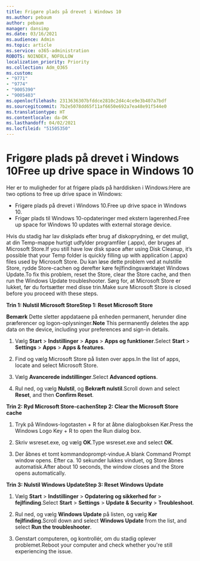 ```yaml
---
title: Frigøre plads på drevet i Windows 10
ms.author: pebaum
author: pebaum
manager: dansimp
ms.date: 03/16/2021
ms.audience: Admin
ms.topic: article
ms.service: o365-administration
ROBOTS: NOINDEX, NOFOLLOW
localization_priority: Priority
ms.collection: Adm_O365
ms.custom:
- "9771"
- "9774"
- "9005390"
- "9005403"
ms.openlocfilehash: 2313636307bfddce2810c2d4c4ce9e3b407a7bdf
ms.sourcegitcommit: 7b2e5078dd65f11af6650e692a7ea48e91f544e0
ms.translationtype: HT
ms.contentlocale: da-DK
ms.lasthandoff: 04/02/2021
ms.locfileid: "51505350"
---
```

# <a name="free-up-drive-space-in-windows-10"></a><span data-ttu-id="909c9-102">Frigøre plads på drevet i Windows 10</span><span class="sxs-lookup"><span data-stu-id="909c9-102">Free up drive space in Windows 10</span></span>

<span data-ttu-id="909c9-103">Her er to muligheder for at frigøre plads på harddisken i Windows:</span><span class="sxs-lookup"><span data-stu-id="909c9-103">Here are two options to free up drive space in Windows:</span></span>

- <span data-ttu-id="909c9-104">Frigøre plads på drevet i Windows 10.</span><span class="sxs-lookup"><span data-stu-id="909c9-104">Free up drive space in Windows 10.</span></span>
- <span data-ttu-id="909c9-105">Frigør plads til Windows 10-opdateringer med ekstern lagerenhed.</span><span class="sxs-lookup"><span data-stu-id="909c9-105">Free up space for Windows 10 updates with external storage device.</span></span>

<span data-ttu-id="909c9-106">Hvis du stadig har lav diskplads efter brug af diskoprydning, er det muligt, at din Temp-mappe hurtigt udfylder programfiler (.appx), der bruges af Microsoft Store.</span><span class="sxs-lookup"><span data-stu-id="909c9-106">If you still have low disk space after using Disk Cleanup, it’s possible that your Temp folder is quickly filling up with application (.appx) files used by Microsoft Store.</span></span> <span data-ttu-id="909c9-107">Du kan løse dette problem ved at nulstille Store, rydde Store-cachen og derefter køre fejlfindingsværktøjet Windows Update.</span><span class="sxs-lookup"><span data-stu-id="909c9-107">To fix this problem, reset the Store, clear the Store cache, and then run the Windows Update troubleshooter.</span></span> <span data-ttu-id="909c9-108">Sørg for, at Microsoft Store er lukket, før du fortsætter med disse trin.</span><span class="sxs-lookup"><span data-stu-id="909c9-108">Make sure Microsoft Store is closed before you proceed with these steps.</span></span>

<span data-ttu-id="909c9-109">**Trin 1: Nulstil Microsoft Store**</span><span class="sxs-lookup"><span data-stu-id="909c9-109">**Step 1: Reset Microsoft Store**</span></span>

<span data-ttu-id="909c9-110">**Bemærk** Dette sletter appdataene på enheden permanent, herunder dine præferencer og logon-oplysninger.</span><span class="sxs-lookup"><span data-stu-id="909c9-110">**Note** This permanently deletes the app data on the device, including your preferences and sign-in details.</span></span>

1. <span data-ttu-id="909c9-111">Vælg **Start** > **Indstillinger** > **Apps** > **Apps og funktioner**.</span><span class="sxs-lookup"><span data-stu-id="909c9-111">Select **Start** > **Settings** > **Apps** > **Apps & features**.</span></span>

1. <span data-ttu-id="909c9-112">Find og vælg Microsoft Store på listen over apps.</span><span class="sxs-lookup"><span data-stu-id="909c9-112">In the list of apps, locate and select Microsoft Store.</span></span>

1. <span data-ttu-id="909c9-113">Vælg **Avancerede indstillinger**.</span><span class="sxs-lookup"><span data-stu-id="909c9-113">Select **Advanced options**.</span></span>

1. <span data-ttu-id="909c9-114">Rul ned, og vælg **Nulstil**, og **Bekræft nulstil**.</span><span class="sxs-lookup"><span data-stu-id="909c9-114">Scroll down and select **Reset**, and then **Confirm Reset**.</span></span>

<span data-ttu-id="909c9-115">**Trin 2: Ryd Microsoft Store-cachen**</span><span class="sxs-lookup"><span data-stu-id="909c9-115">**Step 2: Clear the Microsoft Store cache**</span></span>

1. <span data-ttu-id="909c9-116">Tryk på Windows-logotasten + R for at åbne dialogboksen Kør.</span><span class="sxs-lookup"><span data-stu-id="909c9-116">Press the Windows Logo Key + R to open the Run dialog box.</span></span>

1. <span data-ttu-id="909c9-117">Skriv wsreset.exe, og vælg **OK**.</span><span class="sxs-lookup"><span data-stu-id="909c9-117">Type wsreset.exe and select **OK**.</span></span>

1. <span data-ttu-id="909c9-118">Der åbnes et tomt kommandoprompt-vindue.</span><span class="sxs-lookup"><span data-stu-id="909c9-118">A blank Command Prompt window opens.</span></span> <span data-ttu-id="909c9-119">Efter ca. 10 sekunder lukkes vinduet, og Store åbnes automatisk.</span><span class="sxs-lookup"><span data-stu-id="909c9-119">After about 10 seconds, the window closes and the Store opens automatically.</span></span>

<span data-ttu-id="909c9-120">**Trin 3: Nulstil Windows Update**</span><span class="sxs-lookup"><span data-stu-id="909c9-120">**Step 3: Reset Windows Update**</span></span>

1. <span data-ttu-id="909c9-121">Vælg **Start** > **Indstillinger** > **Opdatering og sikkerhed for** > **fejlfinding**.</span><span class="sxs-lookup"><span data-stu-id="909c9-121">Select **Start** > **Settings** > **Update & Security** > **Troubleshoot**.</span></span>

1. <span data-ttu-id="909c9-122">Rul ned, og vælg **Windows Update** på listen, og vælg **Kør fejlfinding**.</span><span class="sxs-lookup"><span data-stu-id="909c9-122">Scroll down and select **Windows Update** from the list, and select **Run the troubleshooter**.</span></span>

1. <span data-ttu-id="909c9-123">Genstart computeren, og kontrollér, om du stadig oplever problemet.</span><span class="sxs-lookup"><span data-stu-id="909c9-123">Reboot your computer and check whether you're still experiencing the issue.</span></span>

